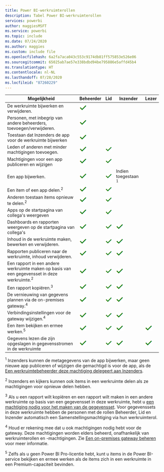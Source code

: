```yaml
---
title: Power BI-werkruimterollen
description: Tabel Power BI-werkruimterollen
services: powerbi
author: maggiesMSFT
ms.service: powerbi
ms.topic: include
ms.date: 07/24/2020
ms.author: maggies
ms.custom: include file
ms.openlocfilehash: 6a2fa7aca043c553c9174db81ff575853e526e06
ms.sourcegitcommit: 65025ab7ae57e338bdbd94be795886e5affd45b4
ms.translationtype: HT
ms.contentlocale: nl-NL
ms.lasthandoff: 07/28/2020
ms.locfileid: "87260229"
---
```

|Mogelijkheid   | Beheerder  | Lid  | Inzender  | Lezer |
|---|---|---|---|---|
| De werkruimte bijwerken en verwijderen.  | ![Ja, vinkje](media/power-bi-workspace-roles-table/green-checkmark.png) |   |   |   | 
| Personen, met inbegrip van andere beheerders, toevoegen/verwijderen.  |  ![Ja, vinkje](media/power-bi-workspace-roles-table/green-checkmark.png) |   |   |   |
| Toestaan dat Inzenders de app voor de werkruimte bijwerken  |  ![Ja, vinkje](media/power-bi-workspace-roles-table/green-checkmark.png) |   |   |   |
| Leden of anderen met minder machtigingen toevoegen.  |  ![Ja, vinkje](media/power-bi-workspace-roles-table/green-checkmark.png) | ![Ja, vinkje](media/power-bi-workspace-roles-table/green-checkmark.png)  |   |   |
| Machtigingen voor een app publiceren en wijzigen |  ![Ja, vinkje](media/power-bi-workspace-roles-table/green-checkmark.png) | ![Ja, vinkje](media/power-bi-workspace-roles-table/green-checkmark.png)  |   |   |
| Een app bijwerken. |  ![Ja, vinkje](media/power-bi-workspace-roles-table/green-checkmark.png) | ![Ja, vinkje](media/power-bi-workspace-roles-table/green-checkmark.png)  |  Indien toegestaan <sup>1</sup>  |   |
| Een item of een app delen.<sup>2</sup> |  ![Ja, vinkje](media/power-bi-workspace-roles-table/green-checkmark.png) | ![Ja, vinkje](media/power-bi-workspace-roles-table/green-checkmark.png)  |   |   |
| Anderen toestaan items opnieuw te delen.<sup>2</sup> |  ![Ja, vinkje](media/power-bi-workspace-roles-table/green-checkmark.png) | ![Ja, vinkje](media/power-bi-workspace-roles-table/green-checkmark.png)  |   |   |
| Apps op de startpagina van collega's weergeven |  ![Ja, vinkje](media/power-bi-workspace-roles-table/green-checkmark.png) | ![Ja, vinkje](media/power-bi-workspace-roles-table/green-checkmark.png)  |   |   |
| Dashboards en rapporten weergeven op de startpagina van collega's |  ![Ja, vinkje](media/power-bi-workspace-roles-table/green-checkmark.png) | ![Ja, vinkje](media/power-bi-workspace-roles-table/green-checkmark.png)  | ![Ja, vinkje](media/power-bi-workspace-roles-table/green-checkmark.png) |   |
| Inhoud in de werkruimte maken, bewerken en verwijderen.  |  ![Ja, vinkje](media/power-bi-workspace-roles-table/green-checkmark.png) | ![Ja, vinkje](media/power-bi-workspace-roles-table/green-checkmark.png)  | ![Ja, vinkje](media/power-bi-workspace-roles-table/green-checkmark.png)  |   |
| Rapporten publiceren naar de werkruimte, inhoud verwijderen.  |  ![Ja, vinkje](media/power-bi-workspace-roles-table/green-checkmark.png) | ![Ja, vinkje](media/power-bi-workspace-roles-table/green-checkmark.png)  | ![Ja, vinkje](media/power-bi-workspace-roles-table/green-checkmark.png)  |   |
| Een rapport in een andere werkruimte maken op basis van een gegevensset in deze werkruimte.<sup>2</sup> |  ![Ja, vinkje](media/power-bi-workspace-roles-table/green-checkmark.png) | ![Ja, vinkje](media/power-bi-workspace-roles-table/green-checkmark.png)  | ![Ja, vinkje](media/power-bi-workspace-roles-table/green-checkmark.png)  |   |
| Een rapport kopiëren.<sup>3</sup> | ![Ja, vinkje](media/power-bi-workspace-roles-table/green-checkmark.png) | ![Ja, vinkje](media/power-bi-workspace-roles-table/green-checkmark.png) | ![Ja, vinkje](media/power-bi-workspace-roles-table/green-checkmark.png) |  |
| De vernieuwing van gegevens plannen via de on-premises gateway.<sup>4</sup> | ![Ja, vinkje](media/power-bi-workspace-roles-table/green-checkmark.png) | ![Ja, vinkje](media/power-bi-workspace-roles-table/green-checkmark.png) | ![Ja, vinkje](media/power-bi-workspace-roles-table/green-checkmark.png) |  |
| Verbindingsinstellingen voor de gateway wijzigen.<sup>4</sup> | ![Ja, vinkje](media/power-bi-workspace-roles-table/green-checkmark.png) | ![Ja, vinkje](media/power-bi-workspace-roles-table/green-checkmark.png) | ![Ja, vinkje](media/power-bi-workspace-roles-table/green-checkmark.png) |  |
| Een item bekijken en ermee werken.<sup>5</sup> |  ![Ja, vinkje](media/power-bi-workspace-roles-table/green-checkmark.png) | ![Ja, vinkje](media/power-bi-workspace-roles-table/green-checkmark.png)  | ![Ja, vinkje](media/power-bi-workspace-roles-table/green-checkmark.png)  | ![Ja, vinkje](media/power-bi-workspace-roles-table/green-checkmark.png)  |
| Gegevens lezen die zijn opgeslagen in gegevensstromen in de werkruimte | ![Ja, vinkje](media/power-bi-workspace-roles-table/green-checkmark.png) | ![Ja, vinkje](media/power-bi-workspace-roles-table/green-checkmark.png) | ![Ja, vinkje](media/power-bi-workspace-roles-table/green-checkmark.png) | ![Ja, vinkje](media/power-bi-workspace-roles-table/green-checkmark.png) |

<sup>1</sup> Inzenders kunnen de metagegevens van de app bijwerken, maar geen nieuwe app publiceren of wijzigen die gemachtigd is voor de app, als de [Een werkruimtebeheerder deze machtiging delegeert aan Inzenders](../collaborate-share/service-create-the-new-workspaces.md#security-settings).

<sup>2</sup> Inzenders en kijkers kunnen ook items in een werkruimte delen als ze machtigingen voor opnieuw delen hebben.

<sup>3</sup> Als u een rapport wilt kopiëren en een rapport wilt maken in een andere werkruimte op basis van een gegevensset in deze werkruimte, hebt u [een machtiging nodig voor het maken van de gegevensset](../connect-data/service-datasets-build-permissions.md). Voor gegevenssets in deze werkruimte hebben de personen met de rollen Beheerder, Lid en Inzender automatisch een Samenstellingsmachtiging via hun werkruimterol.

<sup>4</sup> Houd er rekening mee dat u ook machtigingen nodig hebt voor de gateway. Deze machtigingen worden elders beheerd, onafhankelijk van werkruimterollen en -machtigingen. Zie [Een on-premises gateway beheren](https://docs.microsoft.com/data-integration/gateway/service-gateway-manage) voor meer informatie.

<sup>5</sup> Zelfs als u geen Power BI Pro-licentie hebt, kunt u items in de Power BI-service bekijken en ermee werken als de items zich in een werkruimte in een Premium-capaciteit bevinden.
